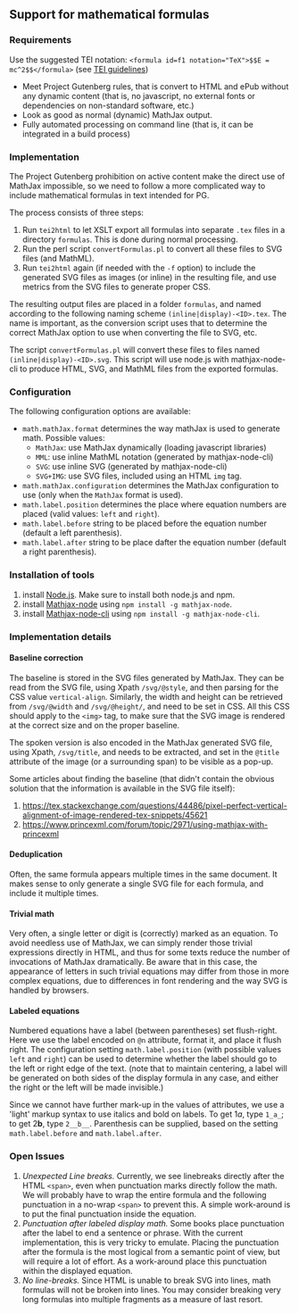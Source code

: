 
## Support for mathematical formulas


### Requirements

Use the suggested TEI notation: `<formula id=f1 notation="TeX">$$E = mc^2$$</formula>` (see [TEI guidelines](http://www.tei-c.org/release/doc/tei-p5-doc/en/html/FT.html#FTFOR))

* Meet Project Gutenberg rules, that is convert to HTML and ePub without any dynamic content (that is, no javascript, no external fonts or dependencies on non-standard software, etc.)
* Look as good as normal (dynamic) MathJax output.
* Fully automated processing on command line (that is, it can be integrated in a build process)


### Implementation

The Project Gutenberg prohibition on active content make the direct use of MathJax impossible, so we need to follow a more complicated way to include mathematical formulas in text intended for PG.

The process consists of three steps:

1. Run `tei2html` to let XSLT export all formulas into separate `.tex` files in a directory `formulas`. This is done during normal processing.
2. Run the perl script `convertFormulas.pl` to convert all these files to SVG files (and MathML).
3. Run `tei2html` again (if needed with the `-f` option) to include the generated SVG files as images (or inline) in the resulting file, and use metrics from the SVG files to generate proper CSS.

The resulting output files are placed in a folder `formulas`, and named according to the following naming scheme `(inline|display)-<ID>.tex`. The name is important, as the conversion script uses that to determine the correct MathJax option to use when converting the file to SVG, etc.

The script `convertFormulas.pl` will convert these files to files named `(inline|display)-<ID>.svg`. This script will use node.js with mathjax-node-cli to produce HTML, SVG, and MathML files from the exported formulas.


### Configuration

The following configuration options are available:

* `math.mathJax.format` determines the way mathJax is used to generate math. Possible values:
  * `MathJax`: use MathJax dynamically (loading javascript libraries)
  * `MML`: use inline MathML notation (generated by mathjax-node-cli)
  * `SVG`: use inline SVG (generated by mathjax-node-cli)
  * `SVG+IMG`: use SVG files, included using an HTML `img` tag.
* `math.mathJax.configuration` determines the MathJax configuration to use (only when the `MathJax` format is used).
* `math.label.position` determines the place where equation numbers are placed (valid values: `left` and `right`).
* `math.label.before` string to be placed before the equation number (default a left parenthesis).
* `math.label.after` string to be place dafter the equation number (default a right parenthesis).

### Installation of tools

1. install [Node.js](https://nodejs.org/en/). Make sure to install both node.js and npm.
2. install [Mathjax-node](https://github.com/mathjax/mathjax-node) using `npm install -g mathjax-node`.
3. install [Mathjax-node-cli](https://github.com/mathjax/mathjax-node-cli) using `npm install -g mathjax-node-cli`.

### Implementation details

#### Baseline correction

The baseline is stored in the SVG files generated by MathJax. They can be read from the SVG file, using Xpath `/svg/@style`, and then parsing for the CSS value `vertical-align`. Similarly, the width and height can be retrieved from `/svg/@width` and `/svg/@height/`, and need to be set in CSS. All this CSS should apply to the `<img>` tag, to make sure that the SVG image is rendered at the correct size and on the proper baseline.

The spoken version is also encoded in the MathJax generated SVG file, using Xpath, `/svg/title`, and needs to be extracted, and set in the `@title` attribute of the image (or a surrounding span) to be visible as a pop-up.

Some articles about finding the baseline (that didn't contain the obvious solution that the information is available in the SVG file itself):

1. https://tex.stackexchange.com/questions/44486/pixel-perfect-vertical-alignment-of-image-rendered-tex-snippets/45621
2. https://www.princexml.com/forum/topic/2971/using-mathjax-with-princexml

#### Deduplication

Often, the same formula appears multiple times in the same document. It makes sense to only generate a single SVG file for each formula, and include it multiple times.

#### Trivial math

Very often, a single letter or digit is (correctly) marked as an equation. To avoid needless use of MathJax, we can simply render those trivial expressions directly in HTML, and thus for some texts reduce the number of invocations of MathJax dramatically. Be aware that in this case, the appearance of letters in such trivial equations may differ from those in more complex equations, due to differences in font rendering and the way SVG is handled by browsers.

#### Labeled equations

Numbered equations have a label (between parentheses) set flush-right. Here we use the label encoded on `@n` attribute, format it, and place it flush right. The configuration setting ``math.label.position`` (with possible values ``left`` and ``right``) can be used to determine whether the label should go to the left or right edge of the text. (note that to maintain centering, a label will be generated on both sides of the display formula in any case, and either the right or the left will be made invisible.)

Since we cannot have further mark-up in the values of attributes, we use a 'light' markup syntax to use italics and bold on labels. To get 1*a*, type ``1_a_``; to get 2**b**, type ``2__b__``. Parenthesis can be supplied, based on the setting ``math.label.before`` and ``math.label.after``.

### Open Issues

1. _Unexpected Line breaks._ Currently, we see linebreaks directly after the HTML ``<span>``, even when punctuation marks directly follow the math. We will probably have to wrap the entire formula and the following punctuation in a no-wrap ``<span>`` to prevent this. A simple work-around is to put the final punctuation inside the equation.
2. _Punctuation after labeled display math._ Some books place punctuation after the label to end a sentence or phrase. With the current implementation, this is very tricky to emulate. Placing the punctuation after the formula is the most logical from a semantic point of view, but will require a lot of effort. As a work-around place this punctuation within the displayed equation.
3. _No line-breaks._ Since HTML is unable to break SVG into lines, math formulas will not be broken into lines. You may consider breaking very long formulas into multiple fragments as a measure of last resort.

